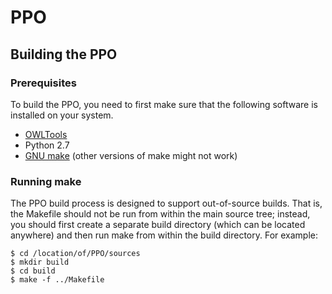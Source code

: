 # PPO

## Building the PPO

### Prerequisites

To build the PPO, you need to first make sure that the following software is installed on your system.

* [OWLTools](https://github.com/owlcollab/owltools)
* Python 2.7
* [GNU make](https://www.gnu.org/software/make/) (other versions of make might not work)


### Running make

The PPO build process is designed to support out-of-source builds.  That is, the Makefile should not be run from within the main source tree; instead, you should first create a separate build directory (which can be located anywhere) and then run make from within the build directory.  For example:

```
$ cd /location/of/PPO/sources
$ mkdir build
$ cd build
$ make -f ../Makefile
```


